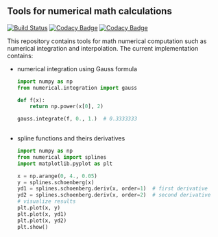 ## Tools for numerical math calculations

[![Build Status](https://travis-ci.com/Bellator95/scikit-numerical.svg?branch=master)](https://travis-ci.com/Bellator95/scikit-numerical)
[![Codacy Badge](https://api.codacy.com/project/badge/Grade/e599de8c6de048ef8351811388c63632)](https://www.codacy.com/app/maksym.shpakovych/numerical?utm_source=github.com&amp;utm_medium=referral&amp;utm_content=Bellator95/scikit-numerical&amp;utm_campaign=Badge_Grade)
[![Codacy Badge](https://api.codacy.com/project/badge/Coverage/e599de8c6de048ef8351811388c63632)](https://www.codacy.com/app/maksym.shpakovych/numerical?utm_source=github.com&utm_medium=referral&utm_content=Bellator95/scikit-numerical&utm_campaign=Badge_Coverage)

This repository contains tools for math numerical computation such as numerical integration and interpolation. The current implementation contains:
-   numerical integration using Gauss formula

    ```python
    import numpy as np
    from numerical.integration import gauss
    
    def f(x):
        return np.power(x[0], 2)
    
    gauss.integrate(f, 0., 1.)  # 0.3333333
  
    ```
    
-   spline functions and theirs derivatives

    ```python
    import numpy as np
    from numerical import splines
    import matplotlib.pyplot as plt
    
    x = np.arange(0, 4., 0.05)
    y = splines.schoenberg(x)
    yd1 = splines.schoenberg.deriv(x, order=1)  # first derivative
    yd2 = splines.schoenberg.deriv(x, order=2)  # second derivative
    # visualize results
    plt.plot(x, y)
    plt.plot(x, yd1)
    plt.plot(x, yd2)
    plt.show()
  
    ```
